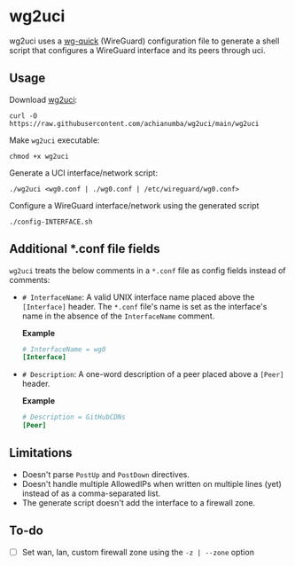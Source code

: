 # wg2uci

wg2uci uses a [wg-quick](https://git.zx2c4.com/wireguard-tools/about/src/man/wg-quick.8) (WireGuard) configuration file to generate a shell script that configures a WireGuard interface and its peers through uci.

## Usage

Download [wg2uci](wg2uci):

```shell
curl -O https://raw.githubusercontent.com/achianumba/wg2uci/main/wg2uci
```

Make `wg2uci` executable:

```shell
chmod +x wg2uci
```

Generate a UCI interface/network script:

```shell
./wg2uci <wg0.conf | ./wg0.conf | /etc/wireguard/wg0.conf>
```

Configure a WireGuard interface/network using the generated script

```
./config-INTERFACE.sh
```

## Additional *.conf file fields

`wg2uci` treats the below comments in a `*.conf` file as config fields instead of comments:

- `# InterfaceName`: A valid UNIX interface name placed above the `[Interface]` header. The `*.conf` file's name is set as the interface's name in the absence of the `InterfaceName` comment.

  **Example**

  ```ini
  # InterfaceName = wg0
  [Interface]
  ```
  
- `# Description`: A one-word description of a peer placed above a `[Peer]` header.
  
  **Example**

  ```ini
  # Description = GitHubCDNs
  [Peer]
  ```


## Limitations

- Doesn't parse `PostUp` and `PostDown` directives.
- Doesn't handle multiple AllowedIPs when written on multiple lines (yet) instead of as a comma-separated list.
- The generate script doesn't add the interface to a firewall zone.

## To-do

- [ ] Set wan, lan, custom firewall zone using the `-z | --zone` option